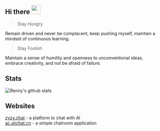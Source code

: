 ## Hi there <img src="https://media.giphy.com/media/hvRJCLFzcasrR4ia7z/giphy.gif" width="29px" height="29px"> 

> Stay Hungry

Remain driven and never be complacent, keep pushing myself, maintain a mindset of continuous learning.

> Stay Foolish

Maintain a sense of humility and openness to unconventional ideas, embrace creativity, and not be afraid of failure.

## Stats  

![Renny's github stats](https://github-readme-stats.vercel.app/api?username=renny-ren&hide=["issues"]&show_icons=true&line_height=30)

<!---
renny-ren/renny-ren is a ✨ special ✨ repository because its `README.md` (this file) appears on your GitHub profile.
You can click the Preview link to take a look at your changes.
--->

## Websites
[zyzy.chat](https://zyzy.chat) - a platform to chat with AI  
[ac.aiichat.cn](https://ac.aiichat.cn/) - a simple chatroom application
